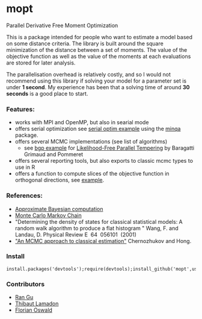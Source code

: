 mopt
====

Parallel Derivative Free Moment Optimization

This is a package intended for people who want to estimate a model based on some distance criteria. The library is built around the square minimization of the distance between a set of moments. The value of the objective function as well as the value of the moments at each evaluations are stored for later analysis. 

The parallelisation overhead is relatively costly, and so I would not recommend using this library if solving your model for a parameter set is under __1 second__. My experience has been that a solving time of around __30 seconds__ is a good place to start.

### Features:

 - works with MPI and OpenMP, but also in searial mode
 - offers serial optimization see [serial optim example](https://github.com/tlamadon/mopt/blob/master/examples/example-serial-optim.r) using the [minqa](http://cran.r-project.org/web/packages/minqa/index.html) package.
 - offers several MCMC implementations (see list of algorithms)
   - see [bgp example](https://github.com/tlamadon/mopt/blob/master/examples/example-bgp.r) for [Likelihood-Free Parallel Tempering](http://arxiv.org/abs/1108.3423)  by  Baragatti Grimaud and Pommeret 
 - offers several reporting tools, but also exports to classic mcmc types to use in R
 - offers a function to compute slices of the objective function in orthogonal directions, see [example](https://github.com/tlamadon/mopt/blob/master/examples/example-slices.r).

### References:

 - [Approximate Bayesian computation](http://en.wikipedia.org/wiki/Approximate_Bayesian_computation)
 - [Monte Carlo Markov Chain](http://en.wikipedia.org/wiki/Markov_chain_Monte_Carlo)
 - "Determining the density of states for classical statistical models: A random walk algorithm to produce a flat histogram "
Wang, F. and Landau, D. Physical Review E  64  056101  (2001)
 - ["An MCMC approach to classical estimation"](http://papers.ssrn.com/sol3/papers.cfm?abstract_id=420371) Chernozhukov and Hong.
 
### Install

    install.packages('devtools');require(devtools);install_github('mopt',user='tlamadon')

### Contributors

 - [Ran Gu](https://github.com/lionup)
 - [Thibaut Lamadon](https://github.com/tlamadon)
 - [Florian Oswald](https://github.com/floswald)
